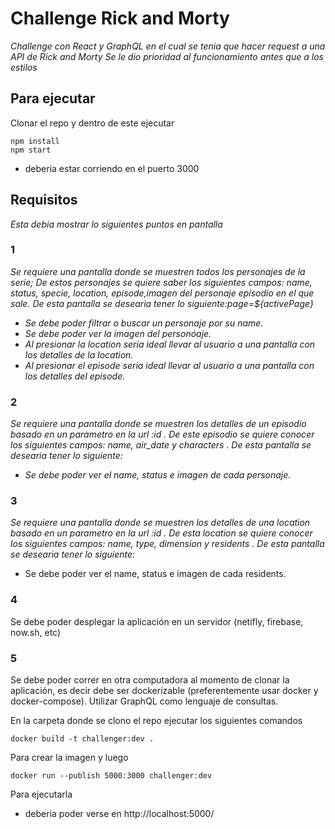 # Challenge Rick and Morty
_Challenge con React y GraphQL en el cual se tenia que hacer request a una API de Rick and Morty
Se le dio prioridad al funcionamiento antes que a los estilos_

## Para ejecutar
Clonar el repo y dentro de este ejecutar

```
npm install
npm start
```
- deberia estar corriendo en el puerto 3000


## Requisitos
_Esta debia mostrar lo siguientes puntos en pantalla_

### 1
_Se requiere una pantalla donde se muestren todos los personajes de la serie; De estos personajes se quiere saber los siguientes campos: name, status, specie, location, episode,imagen del personaje episodio en el que sale. De esta pantalla se desearia tener lo siguiente:page=${activePage}_
 -  _Se debe poder filtrar o buscar un personaje por su name._
 -  _Se debe poder ver la imagen del personóaje._
 -  _Al presionar la location seria ideal llevar al usuario a una pantalla con los detalles de la location._
 -  _Al presionar el episode seria ideal llevar al usuario a una pantalla con los detalles del episode._

### 2
_Se requiere una pantalla donde se muestren los detalles de un episodio basado en un parametro en la url :id . De este episodio se quiere conocer los siguientes campos: name, air_date y characters . De esta pantalla se desearia tener lo siguiente:_
 -  _Se debe poder ver el name, status e imagen de cada personaje._

### 3 
_Se requiere una pantalla donde se muestren los detalles de una location basado en un parametro en la url :id . De esta location se quiere conocer los siguientes campos: name, type, dimension y residents . De esta pantalla se desearia tener lo siguiente:_
- Se debe poder ver el name, status e imagen de cada residents.

### 4
Se debe poder desplegar la aplicación en un servidor (netifly, firebase, now.sh, etc)

### 5
Se debe poder correr en otra computadora al momento de clonar la aplicación, es decir debe ser dockerizable (preferentemente usar docker y docker-compose).
Utilizar GraphQL como lenguaje de consultas.

En la carpeta donde se clono el repo ejecutar los siguientes comandos
```
docker build -t challenger:dev .
```
Para crear la imagen y luego
```
docker run --publish 5000:3000 challenger:dev
```
Para ejecutarla
- deberia poder verse en http://localhost:5000/
